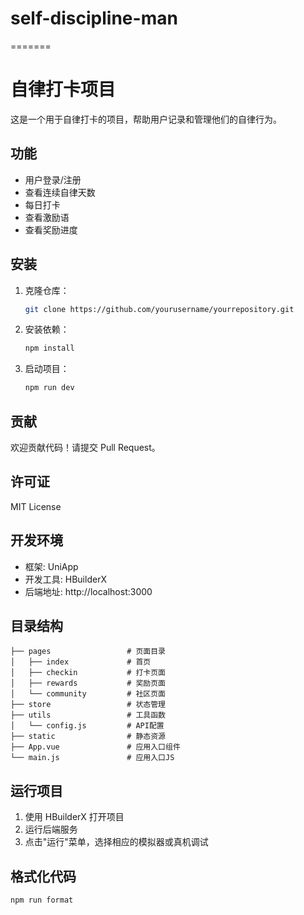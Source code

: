 # self-discipline-man
=======
# 自律打卡项目

这是一个用于自律打卡的项目，帮助用户记录和管理他们的自律行为。

## 功能

- 用户登录/注册
- 查看连续自律天数
- 每日打卡
- 查看激励语
- 查看奖励进度

## 安装

1. 克隆仓库：
   ```bash
   git clone https://github.com/yourusername/yourrepository.git
   ```
2. 安装依赖：
   ```bash
   npm install
   ```
3. 启动项目：
   ```bash
   npm run dev
   ```

## 贡献

欢迎贡献代码！请提交 Pull Request。

## 许可证

MIT License

## 开发环境

- 框架: UniApp
- 开发工具: HBuilderX
- 后端地址: http://localhost:3000

## 目录结构

```
├── pages                 # 页面目录
│   ├── index             # 首页
│   ├── checkin           # 打卡页面
│   ├── rewards           # 奖励页面
│   └── community         # 社区页面
├── store                 # 状态管理
├── utils                 # 工具函数
│   └── config.js         # API配置
├── static                # 静态资源
├── App.vue               # 应用入口组件
└── main.js               # 应用入口JS
```

## 运行项目

1. 使用 HBuilderX 打开项目
2. 运行后端服务
3. 点击"运行"菜单，选择相应的模拟器或真机调试

## 格式化代码

```bash
npm run format
```
